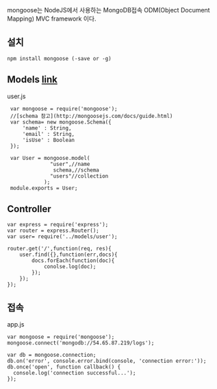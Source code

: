 mongoose는 NodeJS에서 사용하는 MongoDB접속 ODM(Object Document Mapping) MVC framework 이다.

## 설치
```
npm install mongoose (-save or -g)
```

## Models [link](http://mongoosejs.com/docs/models.html)
user.js
```
 var mongoose = require('mongoose');
 //[schema 참고](http://mongoosejs.com/docs/guide.html)
 var schema= new mongoose.Schema({
     'name' : String,
     'email' : String,
     'isUse' : Boolean
 });

 var User = mongoose.model(
              "user",//name
               schema,//schema
              "users"//collection
            );
 module.exports = User;
```

## Controller
```
var express = require('express');
var router = express.Router();
var user= require('../models/user');

router.get('/',function(req, res){
    user.find({},function(err,docs){
        docs.forEach(function(doc){
            conolse.log(doc);
        });
    });
});
```

## 접속
app.js
```
var mongoose = require('mongoose');
mongoose.connect('mongodb://54.65.87.219/logs');

var db = mongoose.connection;
db.on('error', console.error.bind(console, 'connection error:'));
db.once('open', function callback() {
  console.log('connection successful...');
});

```


